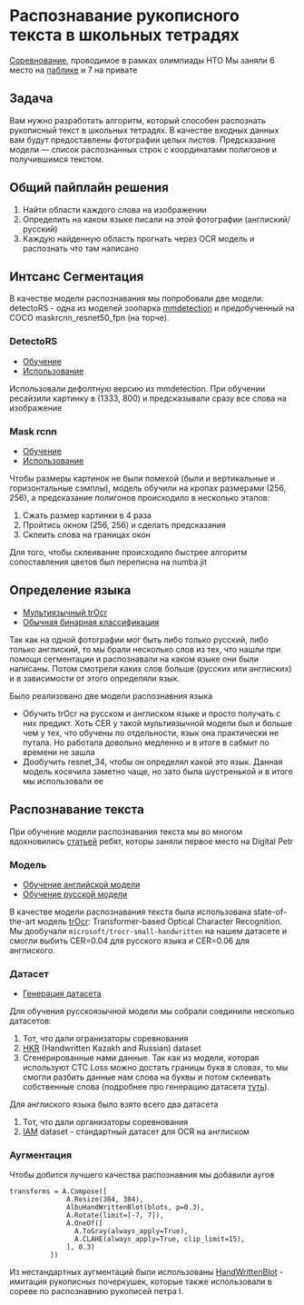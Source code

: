 # Распознавание рукописного текста в школьных тетрадях
[Соревнование](https://ods.ai/competitions/nto_final_21-22), проводимое в рамках олимпиады НТО
Мы заняли 6 место на [паблике](ttps://ods.ai/competitions/nto_final_21-22/leaderboard) и 7 на привате

## Задача
Вам нужно разработать алгоритм, который способен распознать рукописный текст в школьных тетрадях. В качестве входных данных вам будут предоставлены фотографии целых листов. Предсказание модели — список распознанных строк с координатами полигонов и получившимся текстом.

## Общий пайплайн решения
1) Найти области каждого слова на изображении
2) Определить на каком языке писали на этой фотографии (англиский/русский)
3) Каждую найденную область прогнать через OCR модель и распознать что там написано

## Интсанс Сегментация
В качестве модели распознавания мы попробовали две модели: detectoRS - одна из моделей зоопарка [mmdetection](https://github.com/open-mmlab/mmdetection) и предобученный на COCO maskrcnn_resnet50_fpn (на торче).

### DetectoRS
* [Обучение](notebooks/detecting_words.ipynb)
* [Использование](notebooks/Full-text-recognition-mmdetection.ipynb)

Использовали дефолтную версию из mmdetection. При обучении ресайзили картинку в (1333, 800) и предсказывали сразу все слова на изображение

### Mask rcnn
* [Обучение](notebooks/Instance_Segmentation.ipynb)
* [Использование](notebooks/Full-text-recognition.ipynb)

Чтобы размеры картинок не были помехой (были и вертикальные и горизонтальные сэмплы), модель обучили на кропах размерами (256, 256), а предсказание полигонов происходило в несколько этапов:
1) Сжать размер картинки в 4 раза
2) Пройтись окном (256, 256) и сделать предсказания
3) Склеить слова на границах окон

Для того, чтобы склеивание происходило быстрее алгоритм сопоставления цветов был переписна на numba.jit

## Определение языка
* [Мультиязычный trOcr](notebooks/multilingual_ocr.ipynb)
* [Обычная бинарная классификация](notebooks/Language_classification.ipynb)

Так как на одной фотографии мог быть либо только русский, либо только англиский, то мы брали несколько слов из тех, что нашли при помощи сегментации и распознавали на каком языке они были написаны. Потом смотрели каких слов больше (русских или англиских) и в зависимости от этого определяли язык.

Было реализовано две модели распознавния языка

* Обучить trOcr на русском и англиском языке и просто получать с них предикт. Хоть CER у такой мультиязычной модели был и больше чем у тех, что обучены по отдельности, язык она практически не путала. Но работала довольно медленно и в итоге в сабмит по времени не зашла
* Дообучить resnet_34, чтобы он определял какой это язык. Данная модель косячила заметно чаще, но зато была шустренькой и в итоге мы использовали ее

## Распознавание текста
При обучение модели распознавания текста мы во многом вдохновились [статьей](https://habr.com/ru/post/535224/) ребят, которы заняли первое место на Digital Petr

### Модель
* [Обучение английской модели](notebooks/english_ocr.ipynb)
* [Обучение русской модели](notebooks/sergey_ocr.ipynb)

В качестве модели распознавания текста была использована state-of-the-art модель [trOcr](https://huggingface.co/docs/transformers/model_doc/trocr): Transformer-based Optical Character Recognition. Мы дообучали `microsoft/trocr-small-handwritten` на нашем датасете и смогли выбить CER=0.04 для русского языка и CER=0.06 для англиского.

### Датасет
* [Генерация датасета](notebooks/stackmix-usage-bg-smoothing-colab.ipynb)

Для обучения русскоязычной модели мы собрали соединили несколько датасетов:
1) Тот, что дали огранизаторы соревнования
2) [HKR](https://github.com/abdoelsayed2016/HKR_Dataset) (Handwritten Kazakh and Russian) dataset 
3) Сгенерированные нами данные. Так как из модели, которая используют CTC Loss можно достать границы букв в словах, то мы смогли разбить данные нам слова на буквы и потом склеивать собственные слова (подробнее про генерацию датасета [туть](https://habr.com/ru/post/535224/#%D0%B0%D1%83%D0%B3%D0%BC%D0%B5%D0%BD%D1%82%D0%B0%D1%86%D0%B8%D0%B8)).

Для англиского языка было взято всего два датасета
1) Тот, что дали организаторы соревнования
2) [IAM](https://fki.tic.heia-fr.ch/databases/iam-handwriting-database) dataset - стандартный датасет для OCR на англиском

### Аугментация
Чтобы добится лучшего качества распознавния мы добавили аугов
```
transforms = A.Compose([
              A.Resize(384, 384),
              AlbuHandWrittenBlot(blots, p=0.3),
              A.Rotate(limit=[-7, 7]),
              A.OneOf([
                A.ToGray(always_apply=True),
                A.CLAHE(always_apply=True, clip_limit=15),
              ], 0.3)
          ])
```

Из нестандартных аугментаций были использованы [HandWrittenBlot](https://habr.com/ru/post/535224/#%D0%B0%D1%83%D0%B3%D0%BC%D0%B5%D0%BD%D1%82%D0%B0%D1%86%D0%B8%D0%B8) - имитация рукописных почеркушек, которые также использовали в сореве по распознавнию рукописей петра I.
